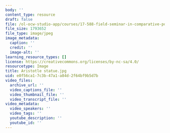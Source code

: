 ```yaml
---
body: ''
content_type: resource
draft: false
file: /ol-ocw-studio-app/courses/17-588-field-seminar-in-comparative-politics-spring-2024/aristotle-statue.jpg
file_size: 1793652
file_type: image/jpeg
image_metadata:
  caption: ''
  credit: ''
  image-alt: ''
learning_resource_types: []
license: https://creativecommons.org/licenses/by-nc-sa/4.0/
resourcetype: Image
title: Aristotle statue.jpg
uid: e0f56ca1-7c3b-47a1-a84d-2f64bf9b5d7b
video_files:
  archive_url: ''
  video_captions_file: ''
  video_thumbnail_file: ''
  video_transcript_file: ''
video_metadata:
  video_speakers: ''
  video_tags: ''
  youtube_description: ''
  youtube_id: ''
---
```

